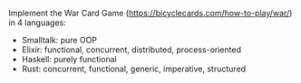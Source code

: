 Implement the War Card Game (https://bicyclecards.com/how-to-play/war/) in 4 languages:
  - Smalltalk: pure OOP
  - Elixir: functional, concurrent, distributed, process-oriented
  - Haskell: purely functional
  - Rust: concurrent, functional, generic, imperative, structured
